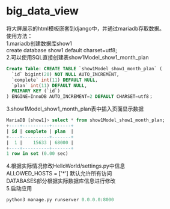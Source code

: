 # big_data_view
将大屏展示的html模板嵌套到django中，并通过mariadb存取数据。
<br>
使用方法：<br>
1.mariadb创建数据库show1 <br>
create database show1 default charset=utf8; <br>
2.可以使用SQL直接创建表show1Model_show1_month_plan <br>
```sql
Create Table: CREATE TABLE `show1Model_show1_month_plan` ( 
  `id` bigint(20) NOT NULL AUTO_INCREMENT,
  `complete` int(11) DEFAULT NULL,
  `plan` int(11) DEFAULT NULL,
  PRIMARY KEY (`id`)
) ENGINE=InnoDB AUTO_INCREMENT=2 DEFAULT CHARSET=utf8；
```
3.show1Model_show1_month_plan表中插入页面显示数据 <br>
```sql
MariaDB [show1]> select * from show1Model_show1_month_plan;
+----+----------+-------+
| id | complete | plan  |
+----+----------+-------+
|  1 |    15633 | 68000 |
+----+----------+-------+
1 row in set (0.00 sec)
```
4.根据实际情况修改HelloWorld/settings.py中信息 <br>
ALLOWED_HOSTS = ['*'] 默认允许所有访问 <br>
DATABASES部分根据实际数据库信息进行修改 <br>
5.启动应用 <br>
```python
python3 manage.py runserver 0.0.0.0:8000
```
